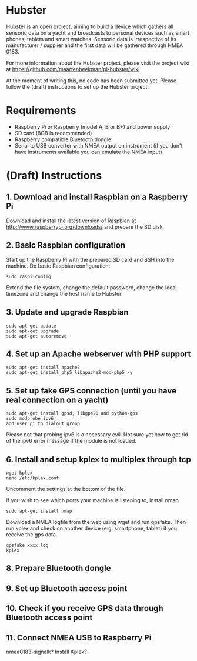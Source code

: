 Hubster
======

Hubster is an open project, aiming to build a device which gathers all sensoric data on a yacht and broadcasts to personal devices such as smart phones, tablets and smart watches. Sensoric data is irrespective of its manufacturer / supplier and the first data will be gathered through NMEA 0183.

For more information about the Hubster project, please visit the project wiki at https://github.com/maartenbeekman/pi-hubster/wiki

At the moment of writing this, no code has been submitted yet. Please follow the (draft) instructions to set up the Hubster project:

Requirements
============
- Raspberry Pi or Raspberry (model A, B or B+) and power supply
- SD card (8GB is recommended)
- Raspberry compatible Bluetooth dongle
- Serial to USB converter with NMEA output on instrument (if you don't have instruments available you can emulate the NMEA input)

(Draft) Instructions
====================
## 1. Download and install Raspbian on a Raspberry Pi
Download and install the latest version of Raspbian at http://www.raspberrypi.org/downloads/ and prepare the SD disk.

## 2. Basic Raspbian configuration
Start up the Raspberry Pi with the prepared SD card and SSH into the machine. Do basic Raspbian configuration: 
```
sudo raspi-config
```
Extend the file system, change the default password, change the local timezone and change the host name to Hubster. 

## 3. Update and upgrade Raspbian
```
sudo apt-get update
sudo apt-get upgrade
sudo apt-get autoremove
```

## 4. Set up an Apache webserver with PHP support
```
sudo apt-get install apache2
sudo apt-get install php5 libapache2-mod-php5 -y
```

## 5. Set up fake GPS connection (until you have real connection on a yacht)
```
sudo apt-get install gpsd, libgps20 and python-gps
sudo modprobe ipv6
add user pi to dialout group
```
Please not that probing ipv6 is a necessary evil. Not sure yet how to get rid of the ipv6 error message if the module is not loaded.

## 6. Install and setup kplex to multiplex through tcp
```
wget kplex
nano /etc/kplex.conf
```
Uncomment the settings at the bottom of the file.

If you wish to see which ports your machine is listening to, install nmap
```
sudo apt-get install nmap
```

Download a NMEA logfile from the web using wget and run gpsfake. Then run kplex and check on another device (e.g. smartphone, tablet) if you receive the gps data.
```
gpsfake xxxx.log
kplex
```

## 8. Prepare Bluetooth dongle

## 9. Set up Bluetooth access point

## 10. Check if you receive GPS data through Bluetooth access point

## 11. Connect NMEA USB to Raspberry Pi

nmea0183-signalk?
Install Kplex?
